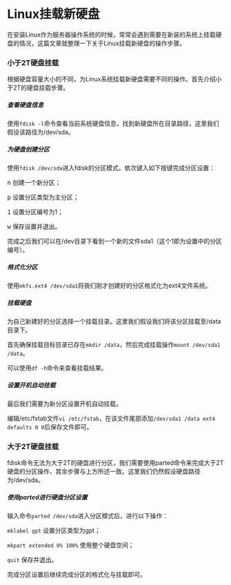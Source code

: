 # Linux挂载新硬盘

在安装Linux作为服务器操作系统的时候，常常会遇到需要在新装的系统上挂载硬盘的情况，这篇文章就整理一下关于Linux挂载新硬盘的操作步骤。



### 小于2T硬盘挂载

根据硬盘容量大小的不同，为Linux系统挂载新硬盘需要不同的操作。首先介绍小于2T的硬盘挂载步骤。

##### 查看硬盘信息

使用`fdisk -l`命令查看当前系统硬盘信息，找到新硬盘所在目录路径，这里我们假设该路径为/dev/sda。

##### 为硬盘创建分区

使用`fdisk /dev/sda`进入fdisk的分区模式。依次键入如下按键完成分区设置：

<kbd>n</kbd> 创建一个新分区；

<kbd>p</kbd> 设置分区类型为主分区；

<kbd>1</kbd> 设置分区编号为1；

<kbd>w</kbd> 保存设置并退出。

完成之后我们可以在/dev目录下看到一个新的文件sda1（这个1即为设置中的分区编号）。

##### 格式化分区

使用`mkfs.ext4 /dev/sda1`将我们刚才创建好的分区格式化为ext4文件系统。

##### 挂载硬盘

为自己新建好的分区选择一个挂载目录。这里我们假设我们将该分区挂载至/data目录下。

首先确保挂载目标目录已存在`mkdir /data`，然后完成挂载操作`mount /dev/sda1 /data`。

可以使用`df -h`命令来查看挂载结果。

##### 设置开机自动挂载

最后我们需要为新分区设置开机自动挂载。

编辑/etc/fstab文件`vi /etc/fstab`，在该文件尾部添加`/dev/sda1 /data ext4 defaults 0 0`后保存文件即可。



### 大于2T硬盘挂载

fdisk命令无法为大于2T的硬盘进行分区，我们需要使用parted命令来完成大于2T硬盘的分区操作，其余步骤与上方所述一致。这里我们仍然假设硬盘路径为/dev/sda。

##### 使用parted进行硬盘分区设置

输入命令`parted /dev/sda`进入分区模式后，进行以下操作：

`mklabel gpt` 设置分区类型为gpt；

`mkpart extended 0% 100%` 使用整个硬盘空间；

`quit` 保存并退出。



完成分区设置后继续完成分区的格式化与挂载即可。